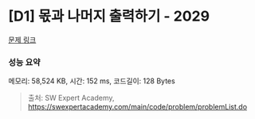 # [D1] 몫과 나머지 출력하기 - 2029 

[문제 링크](https://swexpertacademy.com/main/code/problem/problemDetail.do?contestProbId=AV5QGNvKAtEDFAUq) 

### 성능 요약

메모리: 58,524 KB, 시간: 152 ms, 코드길이: 128 Bytes



> 출처: SW Expert Academy, https://swexpertacademy.com/main/code/problem/problemList.do